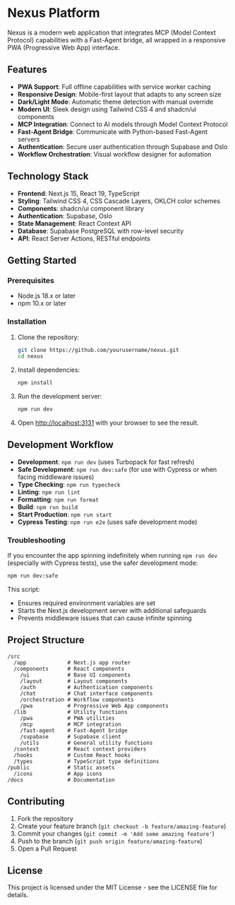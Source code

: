 # Nexus Platform

Nexus is a modern web application that integrates MCP (Model Context Protocol) capabilities with a Fast-Agent bridge, all wrapped in a responsive PWA (Progressive Web App) interface.

## Features

- **PWA Support**: Full offline capabilities with service worker caching
- **Responsive Design**: Mobile-first layout that adapts to any screen size
- **Dark/Light Mode**: Automatic theme detection with manual override
- **Modern UI**: Sleek design using Tailwind CSS 4 and shadcn/ui components
- **MCP Integration**: Connect to AI models through Model Context Protocol
- **Fast-Agent Bridge**: Communicate with Python-based Fast-Agent servers
- **Authentication**: Secure user authentication through Supabase and Oslo
- **Workflow Orchestration**: Visual workflow designer for automation

## Technology Stack

- **Frontend**: Next.js 15, React 19, TypeScript
- **Styling**: Tailwind CSS 4, CSS Cascade Layers, OKLCH color schemes
- **Components**: shadcn/ui component library
- **Authentication**: Supabase, Oslo
- **State Management**: React Context API
- **Database**: Supabase PostgreSQL with row-level security
- **API**: React Server Actions, RESTful endpoints

## Getting Started

### Prerequisites

- Node.js 18.x or later
- npm 10.x or later

### Installation

1. Clone the repository:
   ```bash
   git clone https://github.com/yourusername/nexus.git
   cd nexus
   ```

2. Install dependencies:
   ```bash
   npm install
   ```

3. Run the development server:
   ```bash
   npm run dev
   ```

4. Open [http://localhost:3131](http://localhost:3131) with your browser to see the result.

## Development Workflow

- **Development**: `npm run dev` (uses Turbopack for fast refresh)
- **Safe Development**: `npm run dev:safe` (for use with Cypress or when facing middleware issues)
- **Type Checking**: `npm run typecheck`
- **Linting**: `npm run lint`
- **Formatting**: `npm run format`
- **Build**: `npm run build`
- **Start Production**: `npm run start`
- **Cypress Testing**: `npm run e2e` (uses safe development mode)

### Troubleshooting

If you encounter the app spinning indefinitely when running `npm run dev` (especially with Cypress tests), use the safer development mode:

```bash
npm run dev:safe
```

This script:
- Ensures required environment variables are set
- Starts the Next.js development server with additional safeguards
- Prevents middleware issues that can cause infinite spinning

## Project Structure

```
/src
  /app             # Next.js app router
  /components      # React components
    /ui            # Base UI components
    /layout        # Layout components
    /auth          # Authentication components
    /chat          # Chat interface components
    /orchestration # Workflow components
    /pwa           # Progressive Web App components
  /lib             # Utility functions
    /pwa           # PWA utilities
    /mcp           # MCP integration
    /fast-agent    # Fast-Agent bridge
    /supabase      # Supabase client
    /utils         # General utility functions
  /context         # React context providers
  /hooks           # Custom React hooks
  /types           # TypeScript type definitions
/public            # Static assets
  /icons           # App icons
/docs              # Documentation
```

## Contributing

1. Fork the repository
2. Create your feature branch (`git checkout -b feature/amazing-feature`)
3. Commit your changes (`git commit -m 'Add some amazing feature'`)
4. Push to the branch (`git push origin feature/amazing-feature`)
5. Open a Pull Request

## License

This project is licensed under the MIT License - see the LICENSE file for details.
